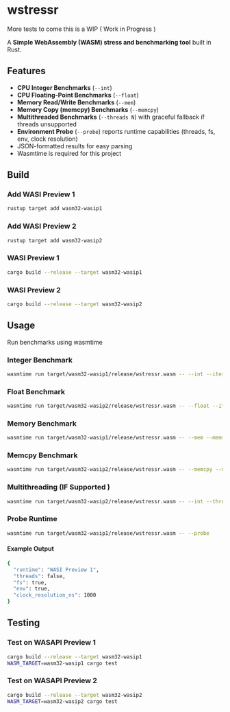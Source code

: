 # wstressr

More tests to come this is a WIP ( Work in Progress )

A **Simple WebAssembly (WASM) stress and benchmarking tool** built in Rust.  

## Features

- **CPU Integer Benchmarks** (`--int`)
- **CPU Floating-Point Benchmarks** (`--float`)
- **Memory Read/Write Benchmarks** (`--mem`)
- **Memory Copy (memcpy) Benchmarks** (`--memcpy`)
- **Multithreaded Benchmarks** (`--threads N`) with graceful fallback if threads unsupported
- **Environment Probe** (`--probe`) reports runtime capabilities (threads, fs, env, clock resolution)
- JSON-formatted results for easy parsing
- Wasmtime is required for this project 

## Build

### Add WASI Preview 1
```bash
rustup target add wasm32-wasip1
```
### Add WASI Preview 2
```bash
rustup target add wasm32-wasip2
```

### WASI Preview 1
```bash
cargo build --release --target wasm32-wasip1
```

### WASI Preview 2
```bash
cargo build --release --target wasm32-wasip2
```

## Usage
Run benchmarks using wasmtime

### Integer Benchmark
```bash
wasmtime run target/wasm32-wasip1/release/wstressr.wasm -- --int --iterations 1000000
```

### Float Benchmark
```bash
wasmtime run target/wasm32-wasip2/release/wstressr.wasm -- --float --iterations 500000
```

### Memory Benchmark
```bash
wasmtime run target/wasm32-wasip1/release/wstressr.wasm -- --mem --memsize 1048576
```

### Memcpy Benchmark
```bash
wasmtime run target/wasm32-wasip2/release/wstressr.wasm -- --memcpy --memsize 1048576
```

### Multithreading (IF Supported )
```bash
wasmtime run target/wasm32-wasip2/release/wstressr.wasm -- --int --threads 4
```

### Probe Runtime
```bash
wasmtime run target/wasm32-wasip1/release/wstressr.wasm -- --probe
```

#### Example Output
```bash
{
  "runtime": "WASI Preview 1",
  "threads": false,
  "fs": true,
  "env": true,
  "clock_resolution_ns": 1000
}
```

## Testing

### Test on WASAPI Preview 1
```bash
cargo build --release --target wasm32-wasip1
WASM_TARGET=wasm32-wasip1 cargo test
```

### Test on WASAPI Preview 2
```bash
cargo build --release --target wasm32-wasip2
WASM_TARGET=wasm32-wasip2 cargo test
```